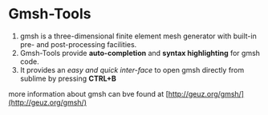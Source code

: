 # Gmsh-Tools

1. gmsh is a three-dimensional finite element mesh generator with built-in pre- and post-processing facilities. 
2. Gmsh-Tools provide **auto-completion** and **syntax highlighting** for gmsh code.
3. It provides an *easy and quick inter-face* to open gmsh directly from sublime by pressing **CTRL+B**

more information about gmsh can bve found at  [http://geuz.org/gmsh/](http://geuz.org/gmsh/)



